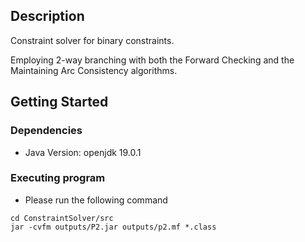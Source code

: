 ## Description

Constraint solver for binary constraints.

Employing 2-way branching with both the Forward Checking and the Maintaining Arc Consistency algorithms.

## Getting Started

### Dependencies

* Java Version: openjdk 19.0.1

### Executing program

* Please run the following command
```
cd ConstraintSolver/src
jar -cvfm outputs/P2.jar outputs/p2.mf *.class
```
